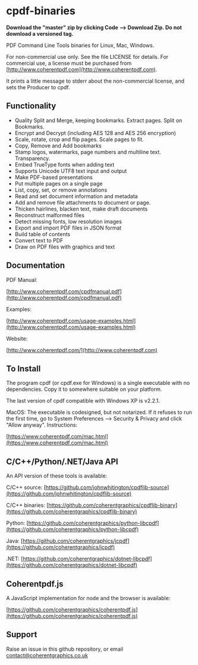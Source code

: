 cpdf-binaries
=============

**Download the "master" zip by clicking Code --> Download Zip. Do not download a versioned tag.**

PDF Command Line Tools binaries for Linux, Mac, Windows.

For non-commercial use only. See the file LICENSE for details. For commercial
use, a license must be purchased from
[http://www.coherentpdf.com](http://www.coherentpdf.com).

It prints a little message to stderr about the non-commercial license, and sets
the Producer to cpdf.


Functionality
---

* Quality Split and Merge, keeping bookmarks. Extract pages. Split on Bookmarks.
* Encrypt and Decrypt (including AES 128 and AES 256 encryption)
* Scale, rotate, crop and flip pages. Scale pages to fit.
* Copy, Remove and Add bookmarks
* Stamp logos, watermarks, page numbers and multiline text. Transparency.
* Embed TrueType fonts when adding text
* Supports Unicode UTF8 text input and output
* Make PDF-based presentations
* Put multiple pages on a single page
* List, copy, set, or remove annotations
* Read and set document information and metadata
* Add and remove file attachments to document or page.
* Thicken hairlines, blacken text, make draft documents
* Reconstruct malformed files
* Detect missing fonts, low resolution images
* Export and import PDF files in JSON format
* Build table of contents
* Convert text to PDF
* Draw on PDF files with graphics and text

Documentation
---

PDF Manual:

[http://www.coherentpdf.com/cpdfmanual.pdf](http://www.coherentpdf.com/cpdfmanual.pdf)

Examples:

[http://www.coherentpdf.com/usage-examples.html](http://www.coherentpdf.com/usage-examples.html)

Website:

[http://www.coherentpdf.com/](http://www.coherentpdf.com)


To Install
---

The program cpdf (or cpdf.exe for Windows) is a single executable with no
dependencies. Copy it to somewhere suitable on your platform.

The last version of cpdf compatible with Windows XP is v2.2.1.

MacOS: The executable is codesigned, but not notarized. If it refuses to run
the first time, go to System Preferences --> Security & Privacy and click
"Allow anyway". Instructions:

[https://www.coherentpdf.com/mac.html](https://www.coherentpdf.com/mac.html)


C/C++/Python/.NET/Java API
---

An API version of these tools is available:

C/C++ source: [https://github.com/johnwhitington/cpdflib-source](https://github.com/johnwhitington/cpdflib-source)

C/C++ binaries: [https://github.com/coherentgraphics/cpdflib-binary](https://github.com/coherentgraphics/cpdflib-binary)

Python: [https://github.com/coherentgraphics/python-libcpdf](https://github.com/coherentgraphics/python-libcpdf)

Java: [https://github.com/coherentgraphics/jcpdf](https://github.com/coherentgraphics/jcpdf)

.NET: [https://github.com/coherentgraphics/dotnet-libcpdf](https://github.com/coherentgraphics/dotnet-libcpdf)


Coherentpdf.js
---

A JavaScript implementation for node and the browser is available:

[https://github.com/coherentgraphics/coherentpdf.js](https://github.com/coherentgraphics/coherentpdf.js)


Support
---

Raise an issue in this github repository, or email
contact@coherentgraphics.co.uk
